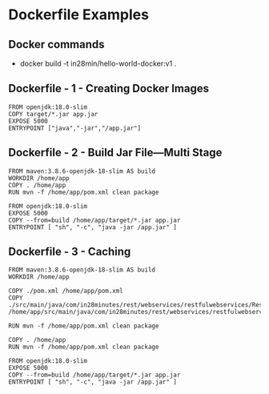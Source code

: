 # Dockerfile Examples

## Docker commands
- docker build -t in28min/hello-world-docker:v1 .


## Dockerfile - 1 - Creating Docker Images

```
FROM openjdk:18.0-slim
COPY target/*.jar app.jar
EXPOSE 5000
ENTRYPOINT ["java","-jar","/app.jar"]
```

## Dockerfile - 2 - Build Jar File—Multi Stage
```
FROM maven:3.8.6-openjdk-18-slim AS build
WORKDIR /home/app
COPY . /home/app
RUN mvn -f /home/app/pom.xml clean package

FROM openjdk:18.0-slim
EXPOSE 5000
COPY --from=build /home/app/target/*.jar app.jar
ENTRYPOINT [ "sh", "-c", "java -jar /app.jar" ]

```

## Dockerfile - 3 - Caching

```
FROM maven:3.8.6-openjdk-18-slim AS build
WORKDIR /home/app

COPY ./pom.xml /home/app/pom.xml
COPY ./src/main/java/com/in28minutes/rest/webservices/restfulwebservices/RestfulWebServicesApplication.java	/home/app/src/main/java/com/in28minutes/rest/webservices/restfulwebservices/RestfulWebServicesApplication.java

RUN mvn -f /home/app/pom.xml clean package

COPY . /home/app
RUN mvn -f /home/app/pom.xml clean package

FROM openjdk:18.0-slim
EXPOSE 5000
COPY --from=build /home/app/target/*.jar app.jar
ENTRYPOINT [ "sh", "-c", "java -jar /app.jar" ]
```
